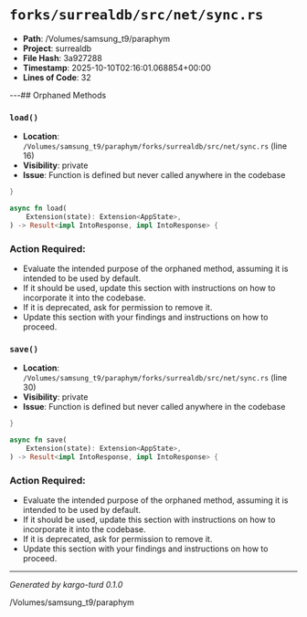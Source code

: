 # `forks/surrealdb/src/net/sync.rs`

- **Path**: /Volumes/samsung_t9/paraphym
- **Project**: surrealdb
- **File Hash**: 3a927288  
- **Timestamp**: 2025-10-10T02:16:01.068854+00:00  
- **Lines of Code**: 32

---## Orphaned Methods


### `load()`

- **Location**: `/Volumes/samsung_t9/paraphym/forks/surrealdb/src/net/sync.rs` (line 16)
- **Visibility**: private
- **Issue**: Function is defined but never called anywhere in the codebase

```rust
}

async fn load(
	Extension(state): Extension<AppState>,
) -> Result<impl IntoResponse, impl IntoResponse> {
```

### Action Required:

- Evaluate the intended purpose of the orphaned method, assuming it is intended to be used by default.
- If it should be used, update this section with instructions on how to incorporate it into the codebase.
- If it is deprecated, ask for permission to remove it.
- Update this section with your findings and instructions on how to proceed.


### `save()`

- **Location**: `/Volumes/samsung_t9/paraphym/forks/surrealdb/src/net/sync.rs` (line 30)
- **Visibility**: private
- **Issue**: Function is defined but never called anywhere in the codebase

```rust
}

async fn save(
	Extension(state): Extension<AppState>,
) -> Result<impl IntoResponse, impl IntoResponse> {
```

### Action Required:

- Evaluate the intended purpose of the orphaned method, assuming it is intended to be used by default.
- If it should be used, update this section with instructions on how to incorporate it into the codebase.
- If it is deprecated, ask for permission to remove it.
- Update this section with your findings and instructions on how to proceed.

---

*Generated by kargo-turd 0.1.0*

/Volumes/samsung_t9/paraphym